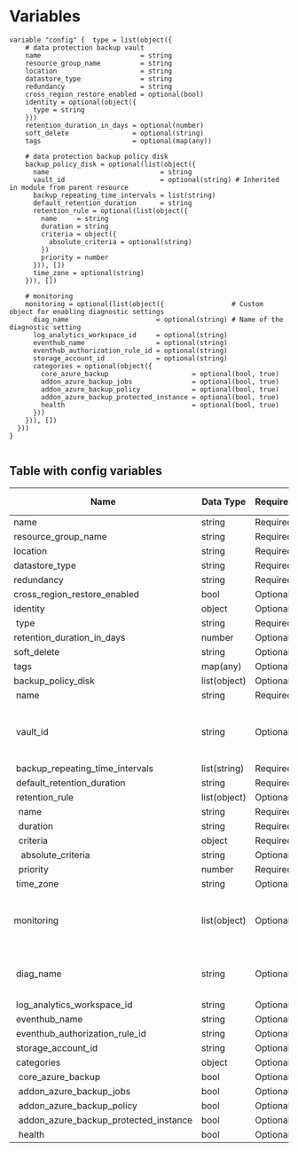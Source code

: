 # Variables

```
variable "config" {  type = list(object({
    # data protection backup vault
    name                         = string
    resource_group_name          = string
    location                     = string
    datastore_type               = string
    redundancy                   = string
    cross_region_restore_enabled = optional(bool)
    identity = optional(object({
      type = string
    }))
    retention_duration_in_days = optional(number)
    soft_delete                = optional(string)
    tags                       = optional(map(any))

    # data protection backup policy disk
    backup_policy_disk = optional(list(object({
      name                            = string
      vault_id                        = optional(string) # Inherited in module from parent resource
      backup_repeating_time_intervals = list(string)
      default_retention_duration      = string
      retention_rule = optional(list(object({
        name     = string
        duration = string
        criteria = object({
          absolute_criteria = optional(string)
        })
        priority = number
      })), [])
      time_zone = optional(string)
    })), [])

    # monitoring
    monitoring = optional(list(object({                 # Custom object for enabling diagnostic settings
      diag_name                      = optional(string) # Name of the diagnostic setting
      log_analytics_workspace_id     = optional(string)
      eventhub_name                  = optional(string)
      eventhub_authorization_rule_id = optional(string)
      storage_account_id             = optional(string)
      categories = optional(object({
        core_azure_backup                     = optional(bool, true)
        addon_azure_backup_jobs               = optional(bool, true)
        addon_azure_backup_policy             = optional(bool, true)
        addon_azure_backup_protected_instance = optional(bool, true)
        health                                = optional(bool, true)
      }))
    })), [])
  }))
}


```


## Table with config variables

| Name | Data Type | Requirement | Default Value | Comment |
| ------- | --------- | ----------- | ------------- | ------- |
|name | string | Required |  |  |
|resource_group_name | string | Required |  |  |
|location | string | Required |  |  |
|datastore_type | string | Required |  |  |
|redundancy | string | Required |  |  |
|cross_region_restore_enabled | bool | Optional |  |  |
|identity | object | Optional |  |  |
|&nbsp;type | string | Required |  |  |
|retention_duration_in_days | number | Optional |  |  |
|soft_delete | string | Optional |  |  |
|tags | map(any) | Optional |  |  |
|backup_policy_disk | list(object) | Optional | [] |  |
|&nbsp;name | string | Required |  |  |
|&nbsp;vault_id | string | Optional |  |  Inherited in module from parent resource |
|&nbsp;backup_repeating_time_intervals | list(string) | Required |  |  |
|&nbsp;default_retention_duration | string | Required |  |  |
|&nbsp;retention_rule | list(object) | Optional | [] |  |
|&nbsp;&nbsp;name | string | Required |  |  |
|&nbsp;&nbsp;duration | string | Required |  |  |
|&nbsp;&nbsp;criteria | object | Required |  |  |
|&nbsp;&nbsp;&nbsp;absolute_criteria | string | Optional |  |  |
|&nbsp;&nbsp;priority | number | Required |  |  |
|&nbsp;time_zone | string | Optional |  |  |
|monitoring | list(object) | Optional | [] |  Custom object for enabling diagnostic settings |
|&nbsp;diag_name | string | Optional |  |  Name of the diagnostic setting |
|&nbsp;log_analytics_workspace_id | string | Optional |  |  |
|&nbsp;eventhub_name | string | Optional |  |  |
|&nbsp;eventhub_authorization_rule_id | string | Optional |  |  |
|&nbsp;storage_account_id | string | Optional |  |  |
|&nbsp;categories | object | Optional |  |  |
|&nbsp;&nbsp;core_azure_backup | bool | Optional |  true |  |
|&nbsp;&nbsp;addon_azure_backup_jobs | bool | Optional |  true |  |
|&nbsp;&nbsp;addon_azure_backup_policy | bool | Optional |  true |  |
|&nbsp;&nbsp;addon_azure_backup_protected_instance | bool | Optional |  true |  |
|&nbsp;&nbsp;health | bool | Optional |  true |  |


